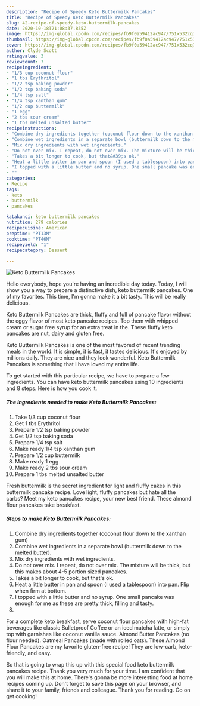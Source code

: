 ```yaml
---
description: "Recipe of Speedy Keto Buttermilk Pancakes"
title: "Recipe of Speedy Keto Buttermilk Pancakes"
slug: 42-recipe-of-speedy-keto-buttermilk-pancakes
date: 2020-10-18T21:08:37.835Z
image: https://img-global.cpcdn.com/recipes/fb9f0a59412ac947/751x532cq70/keto-buttermilk-pancakes-recipe-main-photo.jpg
thumbnail: https://img-global.cpcdn.com/recipes/fb9f0a59412ac947/751x532cq70/keto-buttermilk-pancakes-recipe-main-photo.jpg
cover: https://img-global.cpcdn.com/recipes/fb9f0a59412ac947/751x532cq70/keto-buttermilk-pancakes-recipe-main-photo.jpg
author: Clyde Scott
ratingvalue: 3
reviewcount: 7
recipeingredient:
- "1/3 cup coconut flour"
- "1 tbs Erythritol"
- "1/2 tsp baking powder"
- "1/2 tsp baking soda"
- "1/4 tsp salt"
- "1/4 tsp xanthan gum"
- "1/2 cup buttermilk"
- "1 egg"
- "2 tbs sour cream"
- "1 tbs melted unsalted butter"
recipeinstructions:
- "Combine dry ingredients together (coconut flour down to the xanthan gum)"
- "Combine wet ingredients in a separate bowl (buttermilk down to the melted butter)."
- "Mix dry ingredients with wet ingredients."
- "Do not over mix. I repeat, do not over mix. The mixture will be thick, but this makes about 4-5 portion sized pancakes."
- "Takes a bit longer to cook, but that&#39;s ok."
- "Heat a little butter in pan and spoon (I used a tablespoon) into pan. Flip when firm at bottom."
- "I topped with a little butter and no syrup. One small pancake was enough for me as these are pretty thick, filling and tasty."
- ""
categories:
- Recipe
tags:
- keto
- buttermilk
- pancakes

katakunci: keto buttermilk pancakes 
nutrition: 279 calories
recipecuisine: American
preptime: "PT13M"
cooktime: "PT46M"
recipeyield: "1"
recipecategory: Dessert

---
```



![Keto Buttermilk Pancakes](https://img-global.cpcdn.com/recipes/fb9f0a59412ac947/751x532cq70/keto-buttermilk-pancakes-recipe-main-photo.jpg)

Hello everybody, hope you're having an incredible day today. Today, I will show you a way to prepare a distinctive dish, keto buttermilk pancakes. One of my favorites. This time, I'm gonna make it a bit tasty. This will be really delicious.

Keto Buttermilk Pancakes are thick, fluffy and full of pancake flavor without the eggy flavor of most keto pancake recipes. Top them with whipped cream or sugar free syrup for an extra treat in the. These fluffy keto pancakes are nut, dairy and gluten free.

Keto Buttermilk Pancakes is one of the most favored of recent trending meals in the world. It is simple, it is fast, it tastes delicious. It's enjoyed by millions daily. They are nice and they look wonderful. Keto Buttermilk Pancakes is something that I have loved my entire life.


To get started with this particular recipe, we have to prepare a few ingredients. You can have keto buttermilk pancakes using 10 ingredients and 8 steps. Here is how you cook it.

<!--inarticleads1-->

##### The ingredients needed to make Keto Buttermilk Pancakes:

1. Take 1/3 cup coconut flour
1. Get 1 tbs Erythritol
1. Prepare 1/2 tsp baking powder
1. Get 1/2 tsp baking soda
1. Prepare 1/4 tsp salt
1. Make ready 1/4 tsp xanthan gum
1. Prepare 1/2 cup buttermilk
1. Make ready 1 egg
1. Make ready 2 tbs sour cream
1. Prepare 1 tbs melted unsalted butter


Fresh buttermilk is the secret ingredient for light and fluffy cakes in this buttermilk pancake recipe. Love light, fluffy pancakes but hate all the carbs? Meet my keto pancakes recipe, your new best friend. These almond flour pancakes take breakfast. 

<!--inarticleads2-->

##### Steps to make Keto Buttermilk Pancakes:

1. Combine dry ingredients together (coconut flour down to the xanthan gum)
1. Combine wet ingredients in a separate bowl (buttermilk down to the melted butter).
1. Mix dry ingredients with wet ingredients.
1. Do not over mix. I repeat, do not over mix. The mixture will be thick, but this makes about 4-5 portion sized pancakes.
1. Takes a bit longer to cook, but that&#39;s ok.
1. Heat a little butter in pan and spoon (I used a tablespoon) into pan. Flip when firm at bottom.
1. I topped with a little butter and no syrup. One small pancake was enough for me as these are pretty thick, filling and tasty.
1. 


For a complete keto breakfast, serve coconut flour pancakes with high-fat beverages like classic Bulletproof Coffee or an iced matcha latte, or simply top with garnishes like coconut vanilla sauce. Almond Butter Pancakes (no flour needed). Oatmeal Pancakes (made with rolled oats). These Almond Flour Pancakes are my favorite gluten-free recipe! They are low-carb, keto-friendly, and easy. 

So that is going to wrap this up with this special food keto buttermilk pancakes recipe. Thank you very much for your time. I am confident that you will make this at home. There's gonna be more interesting food at home recipes coming up. Don't forget to save this page on your browser, and share it to your family, friends and colleague. Thank you for reading. Go on get cooking!
